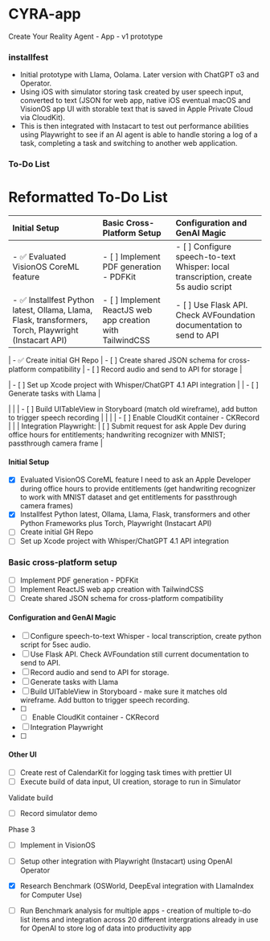 # CYRA-app
Create Your Reality Agent - App - v1 prototype
### installfest
* Initial prototype with Llama, Oolama. Later version with ChatGPT o3 and Operator.
* Using iOS with simulator storing task created by user speech input, converted to text (JSON for web app, native iOS eventual macOS and VisionOS app UI with storable text that is saved in Apple Private Cloud via CloudKit). 
* This is then integrated with Instacart to test out performance abilities using Playwright to see if an AI agent is able to handle storing a log of a task, completing a task and switching to another web application.
### To-Do List



# Reformatted To-Do List

| Initial Setup | Basic Cross-Platform Setup | Configuration and GenAI Magic |
| :------------ | :------------------------- | :---------------------------- |
| - ✅ Evaluated VisionOS CoreML feature | - [ ] Implement PDF generation - PDFKit | - [ ] Configure speech-to-text Whisper: local transcription, create 5s audio script |
| - ✅ Installfest Python latest, Ollama, Llama, Flask, transformers, Torch, Playwright (Instacart API) | - [ ] Implement ReactJS web app creation with TailwindCSS | - [ ] Use Flask API. Check AVFoundation documentation to send to API |

| - ✅ Create initial GH Repo | - [ ] Create shared JSON schema for cross-platform compatibility | - [ ] Record audio and send to API for storage |

| - [ ] Set up Xcode project with Whisper/ChatGPT 4.1 API integration | | - [ ] Generate tasks with Llama |



| | | - [ ] Build UITableView in Storyboard (match old wireframe), add button to trigger speech recording |
| | | - [ ] Enable CloudKit container - CKRecord |
| | Integration Playwright: | [ ] Submit request for ask Apple Dev during office hours for entitlements; handwriting recognizer with MNIST; passthrough camera frame  |



#### Initial Setup 
- [x] Evaluated VisionOS CoreML feature I need to ask an Apple Developer during office hours to provide entitlements (get handwriting recognizer to work with MNIST dataset and get entitlements for passthrough camera frames)
- [x] Installfest Python latest, Ollama, Llama, Flask, transformers and other Python Frameworks plus Torch, Playwright (Instacart API)
- [ ] Create initial GH Repo
- [ ] Set up Xcode project with Whisper/ChatGPT 4.1 API integration

### Basic cross-platform setup

- [ ] Implement PDF generation - PDFKit
- [ ] Implement ReactJS web app creation with TailwindCSS
- [ ] Create shared JSON schema for cross-platform compatibility

#### Configuration and GenAI Magic
- [ ] Configure speech-to-text Whisper - local transcription, create python script for 5sec audio. 
- [ ] Use Flask API. Check AVFoundation still current documentation to send to API. 
- [ ] Record audio and send to API for storage.
- [ ] Generate tasks with Llama
- [ ] Build UITableView in Storyboard - make sure it matches old wireframe. Add button to trigger speech recording. 
- [ ] - [ ] Enable CloudKit container - CKRecord
- [ ] Integration Playwright
- [ ] 
#### Other UI 
- [ ] Create rest of CalendarKit for logging task times with prettier UI
- [ ] Execute build of data input, UI creation, storage to run in Simulator

Validate build 
- [ ] Record simulator demo

Phase 3
- [ ] Implement in VisionOS 
- [ ] Setup other integration with Playwright (Instacart) using OpenAI Operator

- [x] Research Benchmark (OSWorld, DeepEval integration with LlamaIndex for Computer Use) 
- [ ] Run Benchmark analysis for multiple apps - creation of multiple to-do list items and integration across 20 different intergrations already in use for OpenAI to store log of data into productivity app
